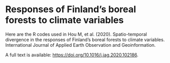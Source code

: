 # Responses of Finland’s boreal forests to climate variables

Here are the R codes used in Hou M, et al. (2020). Spatio-temporal divergence in the responses of Finland’s boreal forests to climate variables. International Journal of Applied Earth Observation and Geoinformation. 

A full text is available: https://doi.org/10.1016/j.jag.2020.102186.
